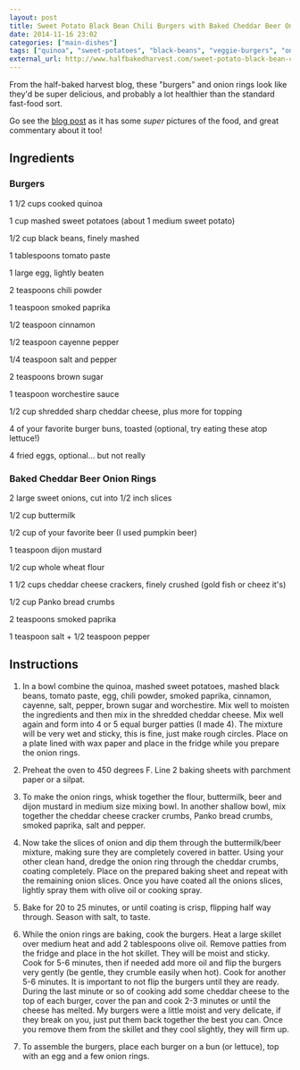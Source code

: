 ```yaml
---
layout: post
title: Sweet Potato Black Bean Chili Burgers with Baked Cheddar Beer Onion Rings
date: 2014-11-16 23:02
categories: ["main-dishes"]
tags: ["quinoa", "sweet-potatoes", "black-beans", "veggie-burgers", "onion-rings"]
external_url: http://www.halfbakedharvest.com/sweet-potato-black-bean-chili-burgers-wbaked-cheddar-beer-onion-rings-fried-egg/
---
```


From the half-baked harvest blog, these "burgers" and onion rings look
like they'd be super delicious, and probably a lot healthier than the
standard fast-food sort.

Go see the [blog post]({{page.external_url}}) as it has some *super*
pictures of the food, and great commentary about it too!


## Ingredients

### Burgers

1 1/2 cups cooked quinoa

1 cup mashed sweet potatoes (about 1 medium sweet potato)

1/2 cup black beans, finely mashed

1 tablespoons tomato paste

1 large egg, lightly beaten

2 teaspoons chili powder

1 teaspoon smoked paprika

1/2 teaspoon cinnamon

1/2 teaspoon cayenne pepper

1/4 teaspoon salt and pepper

2 teaspoons brown sugar

1 teaspoon worchestire sauce

1/2 cup shredded sharp cheddar cheese, plus more for topping

4 of your favorite burger buns, toasted (optional, try eating these atop
lettuce!)

4 fried eggs, optional... but not really

### Baked Cheddar Beer Onion Rings

2 large sweet onions, cut into 1/2 inch slices

1/2 cup buttermilk

1/2 cup of your favorite beer (I used pumpkin beer)

1 teaspoon dijon mustard

1/2 cup whole wheat flour

1 1/2 cups cheddar cheese crackers, finely crushed (gold fish or cheez
it's)

1/2 cup Panko bread crumbs

2 teaspoons smoked paprika

1 teaspoon salt + 1/2 teaspoon pepper

## Instructions

1.  In a bowl combine the quinoa, mashed sweet potatoes, mashed black
    beans, tomato paste, egg, chili powder, smoked paprika, cinnamon,
    cayenne, salt, pepper, brown sugar and worchestire. Mix well to
    moisten the ingredients and then mix in the shredded cheddar cheese.
    Mix well again and form into 4 or 5 equal burger patties (I made 4).
    The mixture will be very wet and sticky, this is fine, just make
    rough circles. Place on a plate lined with wax paper and place in
    the fridge while you prepare the onion rings.

2.  Preheat the oven to 450 degrees F. Line 2 baking sheets with
    parchment paper or a silpat.

3.  To make the onion rings, whisk together the flour, buttermilk, beer
    and dijon mustard in medium size mixing bowl. In another shallow
    bowl, mix together the cheddar cheese cracker crumbs, Panko bread
    crumbs, smoked paprika, salt and pepper.

4.  Now take the slices of onion and dip them through the
    buttermilk/beer mixture, making sure they are completely covered in
    batter. Using your other clean hand, dredge the onion ring through
    the cheddar crumbs, coating completely. Place on the prepared baking
    sheet and repeat with the remaining onion slices. Once you have
    coated all the onions slices, lightly spray them with olive oil or
    cooking spray.

5.  Bake for 20 to 25 minutes, or until coating is crisp, flipping half
    way through. Season with salt, to taste.

6.  While the onion rings are baking, cook the burgers. Heat a large
    skillet over medium heat and add 2 tablespoons olive oil. Remove
    patties from the fridge and place in the hot skillet. They will be
    moist and sticky. Cook for 5-6 minutes, then if needed add more oil
    and flip the burgers very gently (be gentle, they crumble easily
    when hot). Cook for another 5-6 minutes. It is important to not flip
    the burgers until they are ready. During the last minute or so of
    cooking add some cheddar cheese to the top of each burger, cover the
    pan and cook 2-3 minutes or until the cheese has melted. My burgers
    were a little moist and very delicate, if they break on you, just
    put them back together the best you can. Once you remove them from
    the skillet and they cool slightly, they will firm up.

7.  To assemble the burgers, place each burger on a bun (or lettuce),
    top with an egg and a few onion rings.

